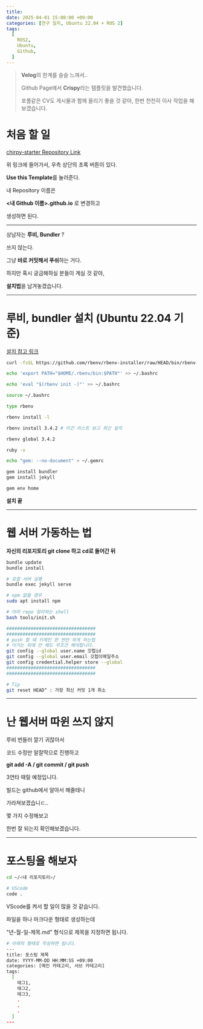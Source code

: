 ```yaml
---
title:
date: 2025-04-01 15:08:00 +09:00
categories: [연구 일지, Ubuntu 22.04 + ROS 2]
tags:
  [
    ROS2,
    Ubuntu,
    Github,
  ]
---
```


> **Velog**의 한계를 슬슬 느껴서..
>
> Github Page에서 **Crispy**라는 템플릿을 발견했습니다.
>
> 포폴같은 CV도 게시물과 함께 올리기 좋을 것 같아,
> 한번 천천히 이사 작업을 해보겠습니다.


# 처음 할 일

[chirpy-starter Repository Link](https://github.com/cotes2020/chirpy-starter)

위 링크에 들어가서, 우측 상단의 초록 버튼이 있다.

**Use this Template**를 눌러준다.
<br>

내 Repository 이름은

<b><내 Github 이름>.github.io</b> 로 변경하고

생성하면 된다.

---

상남자는 **루비, Bundler** ?

쓰지 않는다.
<br>

그냥 **바로 커밋해서 푸쉬**하는 거다.

하지만 혹시 궁금해하실 분들이 계실 것 같아,

**설치법**을 남겨놓겠습니다.

---

# 루비, bundler 설치 (Ubuntu 22.04 기준)

[설치 참고 링크](https://www.digitalocean.com/community/tutorials/how-to-install-ruby-on-rails-with-rbenv-on-ubuntu-22-04)

```bash
curl -fsSL https://github.com/rbenv/rbenv-installer/raw/HEAD/bin/rbenv-installer | bash

echo 'export PATH="$HOME/.rbenv/bin:$PATH"' >> ~/.bashrc

echo 'eval "$(rbenv init -)"' >> ~/.bashrc

source ~/.bashrc

type rbenv

rbenv install -l

rbenv install 3.4.2 # 이건 리스트 보고 최신 설치

rbenv global 3.4.2

ruby -v

echo "gem: --no-document" > ~/.gemrc

gem install bundler
gem install jekyll

gem env home
```

**설치 끝**

---

# 웹 서버 가동하는 법

**자신의 리포지토리 git clone 하고 cd로 들어간 뒤**

```bash
bundle update
bundle install

# 로컬 서버 실행
bundle exec jekyll serve

# npm 없을 경우
sudo apt install npm

# 아마 repo 정리하는 shell
bash tools/init.sh

#################################
#################################
# push 할 때 키체인 한 번만 하게 하는법
# 이거는 위에 안 해도 무조건 해야합니다.
git config --global user.name 깃헙id
git config --global user.email 깃헙이메일주소
git config credential.helper store --global
#################################
#################################

# Tip
git reset HEAD^ : 가장 최신 커밋 1개 취소 
```
-------------------------------------------

# 난 웹서버 따윈 쓰지 않지

루비 번들러 깔기 귀찮아서

코드 수정만 알잘딱으로 진행하고

**git add -A / git commit / git push**

3연타 때릴 예정입니다.
<br>

빌드는 github에서 알아서 해줄테니

가라쳐보겠습니ㄷ..
<br>

몇 가지 수정해보고

한번 잘 되는지 확인해보겠습니다.

---

# 포스팅을 해보자

```bash
cd ~/<내 리포지토리>/

# VScode
code .
```

VScode를 켜서 할 일이 많을 것 같습니다.

파일을 하나 마크다운 형태로 생성하는데

"년-월-일-제목.md" 형식으로 제목을 지정하면 됩니다.

```bash
# 아래의 형태로 작성하면 됩니다.
---
title: 포스팅 제목
date: YYYY-MM-DD HH:MM:SS +09:00
categories: [메인 카테고리, 서브 카테고리]
tags:
  [
    태그1,
    태그2,
    태그3,
    .
    .
    .
  ]
---
```


